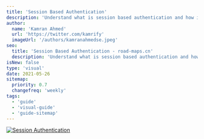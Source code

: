 ```yaml
---
title: 'Session Based Authentication'
description: 'Understand what is session based authentication and how it is implemented'
author:
  name: 'Kamran Ahmed'
  url: 'https://twitter.com/kamrify'
  imageUrl: '/authors/kamranahmedse.jpeg'
seo:
  title: 'Session Based Authentication - road-maps.cn'
  description: 'Understand what is session based authentication and how it is implemented'
isNew: false
type: 'visual'
date: 2021-05-26
sitemap:
  priority: 0.7
  changefreq: 'weekly'
tags:
  - 'guide'
  - 'visual-guide'
  - 'guide-sitemap'
---
```


[![Session Authentication](/guides/session-authentication.png)](/guides/session-authentication.png)
